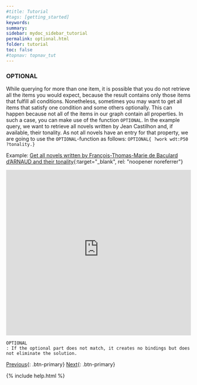 ```yaml
---
#title: Tutorial
#tags: [getting_started]
keywords:
summary:
sidebar: mydoc_sidebar_tutorial
permalink: optional.html
folder: tutorial
toc: false
#topnav: topnav_tut
---
```


### **OPTIONAL**

While querying for more than one item, it is possible that you do not retrieve all the items you would expect, because the result contains only those items that fulfill all conditions. Nonetheless, sometimes you may want to get all items that satisfy one condition and some others optionally. This can happen because not all of the items in our graph contain all properties.
In such a case, you can make use of the function `OPTIONAL`.
In the example query, we want to retrieve all novels written by Jean Castilhon and, if available, their tonality. As not all novels have an entry for that property, we are going to use the `OPTIONAL`-function as follows: `OPTIONAL{ ?work wdt:P50 ?tonality.}`

Example: [Get all novels written by François-Thomas-Marie de Baculard d’ARNAUD and their tonality](https://tinyurl.com/2ysqfeoz){:target="\_blank", rel: "noopener noreferrer"}

<p><iframe  style="width:100%;max-width:100%;height:450px" frameborder="0" allowfullscreen src="https://query.mimotext.uni-trier.de/#%23%20novels%20by%20Tiphaigne%20de%20la%20Roche%0Aprefix%20wd%3A%3Chttp%3A%2F%2Fdata.mimotext.uni-trier.de%2Fentity%2F%3E%0Aprefix%20wdt%3A%3Chttp%3A%2F%2Fdata.mimotext.uni-trier.de%2Fprop%2Fdirect%2F%3E%20%0ASELECT%20%3Fwork%20%3FworkLabel%20%3Ftonality%20%0AWHERE%0A%7B%0A%20%20%3Fwork%20wdt%3AP5%20wd%3AQ68%20%23%20work%20has%20author%20Fran%C3%A7ois-Thomas-Marie%20de%20Baculard%20d%E2%80%99ARNAUD%20%20%0A%20%20OPTIONAL%20%7B%20%3Fwork%20wdt%3AP31%20%3Ftonality.%20%7D%0A%20%20SERVICE%20wikibase%3Alabel%20%7B%20bd%3AserviceParam%20wikibase%3Alanguage%20%22%5BAUTO_LANGUAGE%5D%22.%20%7D%0A%7D" referrerpolicy="origin" sandbox="allow-scripts allow-same-origin allow-popups allow-forms"></iframe>
                </p>

```
OPTIONAL
: If the optional part does not match, it creates no bindings but does not eliminate the solution.
```

[Previous](./filter.html){: .btn-primary} [Next](./federated.html){: .btn-primary}

<!-- {% include links.html %} -->

{% include help.html %}
